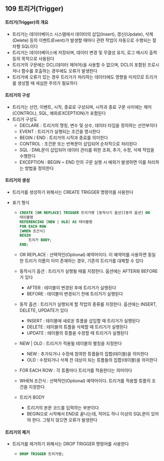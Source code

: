 ## 109 트리거(Trigger)

#### 트리거(Trigger)의 개요

- 트리거는 데이터베이스 시스템에서 데이터의 삽입(Insert), 갱신(Update), 삭제(Delete) 등의 이벤트(Event)가 발생할 때마다 관련 작업이 자동으로 수행되는 절차형 SQL이다
- 트리거는 데이터베이스에 저장되며, 데이터 변경 및 무결성 유지, 로그 메시지 출력 등의 목적으로 사용된다
- 트리거의 구문에는 DCL(데이터 제어어)을 사용할 수 없으며, DCL이 포함된 프로시저나 함수를 호출하는 경우에도 오류가 발생한다
- 트리거에 오류가 있는 경우 트리거가 처리하는 데이터에도 영향을 미치므로 트리거를 생성할 때 세심한 주의가 필요하다



#### 트리거의 구성

- 트리거는 선언, 이벤트, 시작, 종료로 구성되며, 시작과 종료 구문 사이에는 제어(CONTROL), SQL, 예외(EXCEPTION)가 포함된다
- 트리거 구성도
  - DECLARE : 트리거의 명칭, 변수 및 상수, 데이터 타입을 정의하는 선언부이다
  - EVENT : 트리거가 실행되는 조건을 명시한다
  - BEGIN / END : 트리거의 시작과 종료를 의미한다
  - CONTROL : 조건문 또는 반복문이 삽입되어 순차적으로 처리된다
  - SQL : DML문이 삽입되어 데이터 관리를 위한 조회, 추가, 수정, 삭제 작업을 수행한다
  - EXCEPTION : BEGIN ~ END 안의 구문 실행 시 예외가 발생하면 이를 처리하는 방법을 정의한다



#### 트리거의 생성

- 트리거를 생성하기 위해서는 CREATE TRIGGER 명령어를 사용한다

- 표기 형식

  - ```sql
    CREATE [OR REPLACE] TRIGGER 트리거명 [동작시기 옵션][동작 옵션] ON
    테이블명
    REFERENCING [NEW | OLD] AS 테이블명
    FOR EACH ROW
    [WHEN 조건식]
    BEGIN
    	트리거 BODY;
    END;
    ```

  - OR REPLACE : 선택적인(Optional) 예약어이다. 이 예약어를 사용하면 동일한 트리거 이름이 이미 존재하는 경우, 기존의 트리거를 대체할 수 있다

  - 동작시기 옵션 : 트리거가 실행될 때를 지정한다. 옵션에는 AFTER와 BEFORE가 있다

    - AFTER : 테이블이 변경된 후에 트리거가 실행된다
    - BEFORE : 테이블이 변경되기 전에 트리거가 실행된다

  - 동작 옵션 : 트리거가 실행되게 할 작업의 종류를 지정한다. 옵션에는 INSERT, DELETE, UPDATE가 있다

    - INSERT : 테이블에 새로운 튜플을 삽입할 때 트리거가 실행된다
    - DELETE : 테이블의 튜플을 삭제할 때 트리거가 실행된다
    - UPDATE : 테이블의 튜플을 수정할 때 트리거가 실행된다

  - NEW | OLD : 트리거가 적용될 테이블의 별칭을 지정한다

    - NEW : 추가되거나 수정에 참여한 튜플들의 집합(테이블)을 의미한다
    - OLD : 수정되거나 삭제 전 대상이 되는 튜플들의 집합(테이블)을 의미한다

  - FOR EACH ROW : 각 튜플마다 트리거를 적용한다는 의미이다

  - WHEN 조건식 : 선택적인(Optional) 예약어이다. 트리거를 적용할 튜플의 조건을 지정한다

  - 트리거 BODY

    - 트리거의 본문 코드를 입력하는 부분이다
    - BEGIN으로 시작해서 END로 끝나는데, 적어도 하나 이상의 SQL문이 있어야 한다. 그렇지 않으면 오류가 발생한다



#### 트리거의 제거

- 트리거를 제거하기 위해서는 DROP TRIGGER 명령어를 사용한다

  - ```sql
    DROP TRIGGER 트리거명;
    ```



